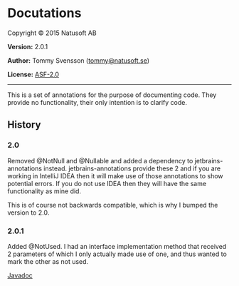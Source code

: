 # Docutations

Copyright © 2015 Natusoft AB

__Version:__ 2.0.1

__Author:__ Tommy Svensson (tommy@natusoft.se)

__License:__ [ASF-2.0](http://www.apache.org/licenses/LICENSE-2.0)

---

This is a set of annotations for the purpose of documenting code. They provide no functionality, their only
intention is to clarify code.

## History

### 2.0

Removed @NotNull and @Nullable and added a dependency to jetbrains-annotations instead. jetbrains-annotations provide these 2 and if you are working in IntelliJ IDEA then it will make use of those annotations to show potential errors. If you do not use IDEA then they will have the same functionality as mine did.

This is of course not backwards compatible, which is why I bumped the version to 2.0.

### 2.0.1

Added @NotUsed. I had an interface implementation method that received 2 parameters of which I only actually made use of one, and thus wanted to mark the other as not used.

[Javadoc](http://apidoc.natusoft.se/Docutations/)
